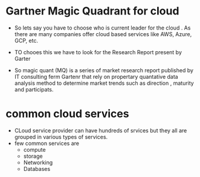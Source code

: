 
# Gartner Magic Quadrant for cloud

- So lets say you have to choose who is current leader for the cloud . As there are many companies offer cloud based services like AWS, Azure, GCP, etc.

- TO chooes this we have to look for the Research Report present by Garter

- So magic quant  (MQ) is a series of market research report published by IT consulting ferm Gartenr that rely on propertary quantative data analysis method to determine market trends such as direction , maturity and participats.

# common cloud services

- CLoud service provider can have hundreds of srvices but they all are grouped in various types of services.
- few common services are 
    - compute
    - storage
    - Networking
    - Databases







































